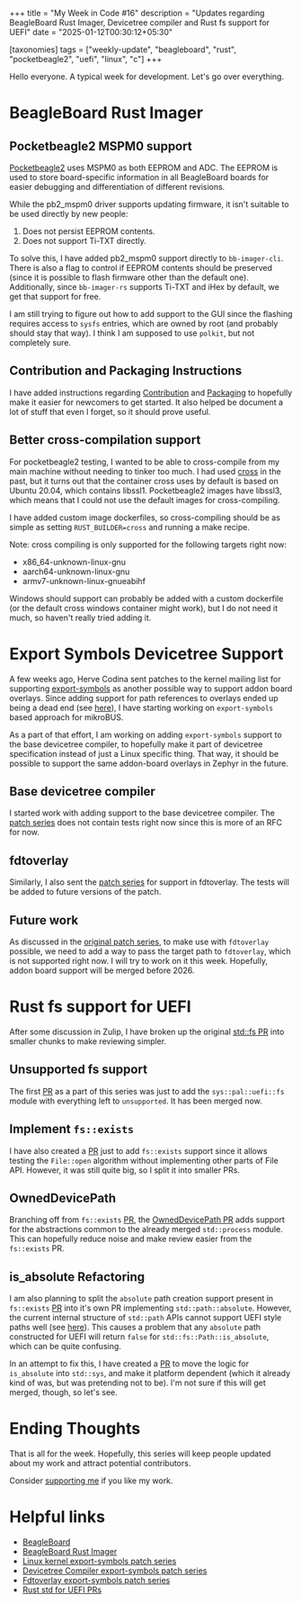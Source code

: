 +++
title = "My Week in Code #16"
description = "Updates regarding BeagleBoard Rust Imager, Devicetree compiler and Rust fs support for UEFI"
date = "2025-01-12T00:30:12+05:30"

[taxonomies]
tags = ["weekly-update", "beagleboard", "rust", "pocketbeagle2", "uefi", "linux", "c"]
+++

Hello everyone. A typical week for development. Let's go over everything.

# BeagleBoard Rust Imager

## Pocketbeagle2 MSPM0 support

[Pocketbeagle2](https://www.beagleboard.org/boards/pocketbeagle-2) uses MSPM0 as both EEPROM and ADC. The EEPROM is used to store board-specific information in all BeagleBoard boards for easier debugging and differentiation of different revisions. 

While the pb2_mspm0 driver supports updating firmware, it isn't suitable to be used directly by new people:
1. Does not persist EEPROM contents.
2. Does not support Ti-TXT directly.

To solve this, I have added pb2_mspm0 support directly to `bb-imager-cli`. There is also a flag to control if EEPROM contents should be preserved (since it is possible to flash firmware other than the default one). Additionally, since `bb-imager-rs` supports Ti-TXT and iHex by default, we get that support for free.

I am still trying to figure out how to add support to the GUI since the flashing requires access to `sysfs` entries, which are owned by root (and probably should stay that way). I think I am supposed to use `polkit`, but not completely sure.

## Contribution and Packaging Instructions

I have added instructions regarding [Contribution](https://openbeagle.org/ayush1325/bb-imager-rs/-/blob/main/CONTRIBUTING.md?ref_type=heads) and [Packaging](https://openbeagle.org/ayush1325/bb-imager-rs/-/blob/main/PACKAGING.md?ref_type=heads) to hopefully make it easier for newcomers to get started. It also helped be document a lot of stuff that even I forget, so it should prove useful.

## Better cross-compilation support

For pocketbeagle2 testing, I wanted to be able to cross-compile from my main machine without needing to tinker too much. I had used [cross](https://github.com/cross-rs/cross) in the past, but it turns out that the container cross uses by default is based on Ubuntu 20.04, which contains libssl1. Pocketbeagle2 images have libssl3, which means that I could not use the default images for cross-compiling.

I have added custom image dockerfiles, so cross-compiling should be as simple as setting `RUST_BUILDER=cross` and running a make recipe.

Note: cross compiling is only supported for the following targets right now:
- x86_64-unknown-linux-gnu
- aarch64-unknown-linux-gnu
- armv7-unknown-linux-gnueabihf

Windows should support can probably be added with a custom dockerfile (or the default cross windows container might work), but I do not need it much, so haven't really tried adding it.

# Export Symbols Devicetree Support

A few weeks ago, Herve Codina sent patches to the kernel mailing list for supporting [export-symbols](https://lore.kernel.org/all/20241209151830.95723-1-herve.codina@bootlin.com/) as another possible way to support addon board overlays. Since adding support for path references to overlays ended up being a dead end (see [here](https://lore.kernel.org/devicetree-compiler/6b2dba90-3c52-4933-88f3-b47f96dc7710@beagleboard.org/T/#m8259c8754f680b9da7b91f7b7dd89f10da91d8ed)), I have starting working on `export-symbols` based approach for mikroBUS.

As a part of that effort, I am working on adding `export-symbols` support to the base devicetree compiler, to hopefully make it part of devicetree specification instead of just a Linux specific thing. That way, it should be possible to support the same addon-board overlays in Zephyr in the future.

## Base devicetree compiler

I started work with adding support to the base devicetree compiler. The [patch series](https://lore.kernel.org/r/20250110-export-symbols-v1-1-b6213fcd6c82@beagleboard.org) does not contain tests right now since this is more of an RFC for now.

## fdtoverlay

Similarly, I also sent the [patch series](https://lore.kernel.org/r/20250112-export-symbols-overlay-v1-1-e94526d349ef@beagleboard.org) for support in fdtoverlay. The tests will be added to future versions of the patch.

## Future work

As discussed in the [original patch series](https://lore.kernel.org/all/20241209151830.95723-1-herve.codina@bootlin.com/), to make use with `fdtoverlay` possible, we need to add a way to pass the target path to `fdtoverlay`, which is not supported right now. I will try to work on it this week. Hopefully, addon board support will be merged before 2026.

# Rust fs support for UEFI

After some discussion in Zulip, I have broken up the original [std::fs PR](https://github.com/rust-lang/rust/pull/129700) into smaller chunks to make reviewing simpler.

## Unsupported fs support

The first [PR](https://github.com/rust-lang/rust/pull/135324) as a part of this series was just to add the `sys::pal::uefi::fs` module with everything left to `unsupported`. It has been merged now.

## Implement `fs::exists`

I have also created a [PR](https://github.com/rust-lang/rust/pull/135368) just to add `fs::exists` support since it allows testing the `File::open` algorithm without implementing other parts of File API. However, it was still quite big, so I split it into smaller PRs.

## OwnedDevicePath

Branching off from `fs::exists` [PR](https://github.com/rust-lang/rust/pull/135368), the [OwnedDevicePath PR](https://github.com/rust-lang/rust/pull/135393) adds support for the abstractions common to the already merged `std::process` module. This can hopefully reduce noise and make review easier from the `fs::exists` PR.

## is_absolute Refactoring

I am also planning to split the `absolute` path creation support present in `fs::exists` [PR](https://github.com/rust-lang/rust/pull/135368) into it's own PR implementing `std::path::absolute`. However, the current internal structure of `std::path` APIs cannot support UEFI style paths well (see [here](https://github.com/rust-lang/rust/issues/52331)). This causes a problem that any `absolute` path constructed for UEFI will return `false` for `std::fs::Path::is_absolute`, which can be quite confusing.

In an attempt to fix this, I have created a [PR](https://github.com/rust-lang/rust/pull/135405) to move the logic for `is_absolute` into `std::sys`, and make it platform dependent (which it already kind of was, but was pretending not to be). I'm not sure if this will get merged, though, so let's see.

# Ending Thoughts

That is all for the week. Hopefully, this series will keep people updated about my work and attract potential contributors.

Consider [supporting me](@/pages/about.md) if you like my work.

# Helpful links

- [BeagleBoard](https://www.beagleboard.org/)
- [BeagleBoard Rust Imager](https://openbeagle.org/ayush1325/bb-imager-rs)
- [Linux kernel export-symbols patch series](https://lore.kernel.org/all/20241209151830.95723-1-herve.codina@bootlin.com/)
- [Devicetree Compiler export-symbols patch series](https://lore.kernel.org/r/20250110-export-symbols-v1-1-b6213fcd6c82@beagleboard.org)
- [Fdtoverlay export-symbols patch series](https://lore.kernel.org/r/20250112-export-symbols-overlay-v1-1-e94526d349ef@beagleboard.org)
- [Rust std for UEFI PRs](https://github.com/rust-lang/rust/pulls/Ayush1325)
